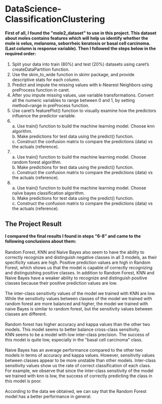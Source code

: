 # DataScience-ClassificationClustering

#### First of all, I found the "mole2_dataset" to use in this project. This dataset about moles contains features which will help us identify whether the mole is velus, melanoma, seborrheic keratosis or basal cell carcinoma.(Last column is response variable). Then I followed the steps below in the required order: <br> 
1. Split your data into train (80%) and test (20%) datasets using caret’s createDataPartition function.<br> 
2. Use the skim_to_wide function in skimr package, and provide descriptive stats for each column. <br>
3. Predict and impute the missing values with k-Nearest Neighbors using preProcess function in caret. <br>
4. After you impute missing values, use variable transformations. Convert all the numeric variables to range between 0 and 1, by setting method=range in preProcess function. <br>
5. Use caret’s featurePlot() function to visually examine how the predictors influence the predictor variable. <br>
6. <br>
   a. Use train() function to build the machine learning model. Choose knn algorithm. <br> b. Make predictions for test data using the predict() function. <br> c. Construct the confusion matrix to compare the predictions (data) vs the actuals (reference). <br> 
7. <br>  a. Use train() function to build the machine learning model. Choose random forest algorithm. <br>  b. Make predictions for test data using the predict() function. <br> c. Construct the confusion matrix to compare the predictions (data) vs the actuals (reference). <br>
8. <br> a. Use train() function to build the machine learning model. Choose naïve bayes classification algorithm. <br> b. Make predictions for test data using the predict() function. <br> c. Construct the confusion matrix to compare the predictions (data) vs the actuals (reference).  

## The Project Result

#### I compared the final results I found in steps “6-8” and came to the following conclusions about them: <br>
Random Forest, KNN and Naive Bayes also seem to have the ability to correctly recognize and distinguish negative classes in all 3 models, as their specificity values are high. Positive prediction values are high in Random Forest, which shows us that the model is capable of correctly recognizing and distinguishing positive classes. In addition to Random Forest, KNN and Naive Bayes have a weaker ability to recognize and distinguish positive classes because their positive prediction values are low. <br><br> The inter-class sensitivity values of the model we trained with KNN are low. While the sensitivity values between classes of the model we trained with random forest are more balanced and higher, the model we trained with naive Bayes is similar to random forest, but the sensitivity values between classes are different.<br><br>  Random forest has higher accuracy and kappa values than the other two models. This model seems to better balance cross-class sensitivity. <br> KNN seems to be a model with low inter-class precision. The success of this model is quite low, especially in the "basal cell carcinoma" class. <br><br> Naive Bayes has an average performance compared to the other two models in terms of accuracy and kappa values. However, sensitivity values between classes appear to be more unstable than other models. Inter-class sensitivity values show us the rate of correct classification of each class. For example, we observe that since the inter-class sensitivity of the model we trained with knn is low, the success of correctly predicting the class in this model is poor. <br><br>  According to the data we obtained, we can say that the Random Forest model has a better performance in general.



